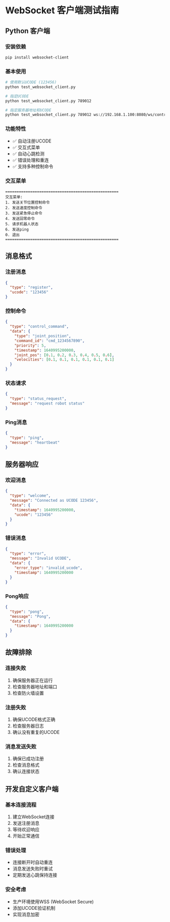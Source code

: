 # WebSocket 客户端测试指南

## Python 客户端

### 安装依赖
```bash
pip install websocket-client
```

### 基本使用
```bash
# 使用默认UCODE (123456)
python test_websocket_client.py

# 指定UCODE
python test_websocket_client.py 789012

# 指定服务器地址和UCODE
python test_websocket_client.py 789012 ws://192.168.1.100:8080/ws/control
```

### 功能特性
- ✅ 自动注册UCODE
- ✅ 交互式菜单
- ✅ 自动心跳检测
- ✅ 错误处理和重连
- ✅ 支持多种控制命令

### 交互菜单
```
==================================================
交互菜单:
1. 发送关节位置控制命令
2. 发送速度控制命令
3. 发送紧急停止命令
4. 发送回零命令
5. 请求机器人状态
6. 发送ping
0. 退出
==================================================
```

## 消息格式

### 注册消息
```json
{
  "type": "register",
  "ucode": "123456"
}
```

### 控制命令
```json
{
  "type": "control_command",
  "data": {
    "type": "joint_position",
    "command_id": "cmd_1234567890",
    "priority": 5,
    "timestamp": 1640995200000,
    "joint_pos": [0.1, 0.2, 0.3, 0.4, 0.5, 0.6],
    "velocities": [0.1, 0.1, 0.1, 0.1, 0.1, 0.1]
  }
}
```

### 状态请求
```json
{
  "type": "status_request",
  "message": "request robot status"
}
```

### Ping消息
```json
{
  "type": "ping",
  "message": "heartbeat"
}
```

## 服务器响应

### 欢迎消息
```json
{
  "type": "welcome",
  "message": "Connected as UCODE 123456",
  "data": {
    "timestamp": 1640995200000,
    "ucode": "123456"
  }
}
```

### 错误消息
```json
{
  "type": "error",
  "message": "Invalid UCODE",
  "data": {
    "error_type": "invalid_ucode",
    "timestamp": 1640995200000
  }
}
```

### Pong响应
```json
{
  "type": "pong",
  "message": "Pong",
  "data": {
    "timestamp": 1640995200000
  }
}
```

## 故障排除

### 连接失败
1. 确保服务器正在运行
2. 检查服务器地址和端口
3. 检查防火墙设置

### 注册失败
1. 确保UCODE格式正确
2. 检查服务器日志
3. 确认没有重复的UCODE

### 消息发送失败
1. 确保已成功注册
2. 检查消息格式
3. 确认连接状态

## 开发自定义客户端

### 基本连接流程
1. 建立WebSocket连接
2. 发送注册消息
3. 等待欢迎响应
4. 开始正常通信

### 错误处理
- 连接断开时自动重连
- 消息发送失败时重试
- 定期发送心跳保持连接

### 安全考虑
- 生产环境使用WSS (WebSocket Secure)
- 添加UCODE验证机制
- 实现消息加密 